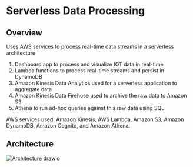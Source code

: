 # Serverless Data Processing

## Overview
Uses AWS services to process real-time data streams in a serverless architecture

1. Dashboard app to process and visualize IOT data in real-time
2. Lambda functions to process real-time streams and persist in DynamoDB 
3. Amazon Kinesis Data Analytics used for a serverless application to aggregate data
4. Amazon Kinesis Data Firehose used to archive the raw data to Amazon S3
5. Athena to run ad-hoc queries against this raw data using SQL

AWS services used: Amazon Kinesis, AWS Lambda, Amazon S3, Amazon DynamoDB, Amazon Cognito, and Amazon Athena. 

## Architecture

![Architecture drawio](https://user-images.githubusercontent.com/97241128/170883526-00077020-ced7-443f-af5f-3a36d6cf73b8.png)
